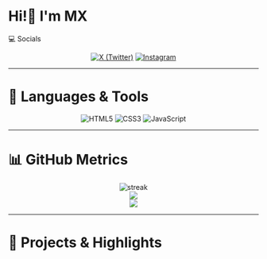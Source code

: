 # Hi!👋 I'm MX

💻 Socials

<p align="center">
  <a href="https://x.com/No_NamE_x0"><img alt="X (Twitter)" src="https://img.shields.io/badge/-X-1DA1F2?style=for-the-badge&logo=twitter&logoColor=white" /></a>
  <a href="https://www.instagram.com/not_mx1o1/"><img alt="Instagram" src="https://img.shields.io/badge/-Instagram-E4405F?style=for-the-badge&logo=instagram&logoColor=white" /></a>
</p>

---

# 🧰 Languages & Tools

<p align="center">
  <img src="https://img.shields.io/badge/HTML5-E34F26?style=flat-square&logo=html5&logoColor=white" alt="HTML5" />
  <img src="https://img.shields.io/badge/CSS3-1572B6?style=flat-square&logo=css3&logoColor=white" alt="CSS3" />
  <img src="https://img.shields.io/badge/JavaScript-F7DF1E?style=flat-square&logo=javascript&logoColor=black" alt="JavaScript" />
</p>

---

# 📊 GitHub Metrics

<p align="center">
    <img src="https://github-readme-streak-stats.herokuapp.com/?user=TheMX1O1&theme=tokyonight" alt="streak" /><br>
  <img src="https://github-readme-stats.vercel.app/api?username=TheMX1O1&show_icons=true&theme=tokyonight&hide_rank=true" /> <br>
  <img src="https://github-readme-stats.vercel.app/api/top-langs/?username=TheMX1O1&layout=compact&theme=tokyonight" />
</p>

---

# 🔭 Projects & Highlights

